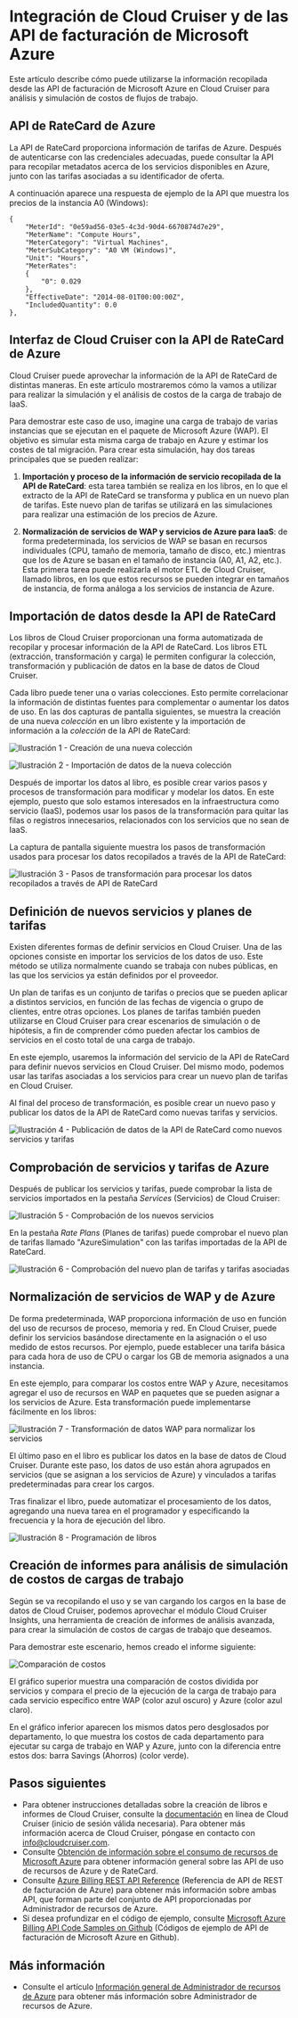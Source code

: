 <properties
   pageTitle="Integración de Cloud Cruiser y de las API de facturación de Microsoft Azure"
   description="Proporciona una perspectiva exclusiva del socio de facturación de Microsoft Azure Cloud Cruiser, sobre sus experiencias de integración de las API de facturación de Azure en su producto. Esto es especialmente útil para los clientes de Azure y de Cloud Cruiser que están interesados en usar o probar Cloud Cruiser para el paquete de Microsoft Azure."
   services="billing"
   documentationCenter=""
   authors="BryanLa"
   manager="mbaldwin"
   editor=""/>

<tags
   ms.service="billing"
   ms.devlang="na"
   ms.topic="article"
   ms.tgt_pltfrm="na"
   ms.workload="billing"
   ms.date="06/17/2015"
   ms.author="mobandyo;sirishap;bryanla"/>

# Integración de Cloud Cruiser y de las API de facturación de Microsoft Azure 

Este artículo describe cómo puede utilizarse la información recopilada desde las API de facturación de Microsoft Azure en Cloud Cruiser para análisis y simulación de costos de flujos de trabajo.

## API de RateCard de Azure
La API de RateCard proporciona información de tarifas de Azure. Después de autenticarse con las credenciales adecuadas, puede consultar la API para recopilar metadatos acerca de los servicios disponibles en Azure, junto con las tarifas asociadas a su identificador de oferta.

A continuación aparece una respuesta de ejemplo de la API que muestra los precios de la instancia A0 (Windows):

    {       
		"MeterId": "0e59ad56-03e5-4c3d-90d4-6670874d7e29",       
		"MeterName": "Compute Hours",       
		"MeterCategory": "Virtual Machines",       
		"MeterSubCategory": "A0 VM (Windows)",       
		"Unit": "Hours",       
		"MeterRates": 
		{         
			"0": 0.029       
		},       
		"EffectiveDate": "2014-08-01T00:00:00Z",       
		"IncludedQuantity": 0.0     
	}, 

## Interfaz de Cloud Cruiser con la API de RateCard de Azure
Cloud Cruiser puede aprovechar la información de la API de RateCard de distintas maneras. En este artículo mostraremos cómo la vamos a utilizar para realizar la simulación y el análisis de costos de la carga de trabajo de IaaS.

Para demostrar este caso de uso, imagine una carga de trabajo de varias instancias que se ejecutan en el paquete de Microsoft Azure (WAP). El objetivo es simular esta misma carga de trabajo en Azure y estimar los costes de tal migración. Para crear esta simulación, hay dos tareas principales que se pueden realizar:

1. **Importación y proceso de la información de servicio recopilada de la API de RateCard**: esta tarea también se realiza en los libros, en lo que el extracto de la API de RateCard se transforma y publica en un nuevo plan de tarifas. Este nuevo plan de tarifas se utilizará en las simulaciones para realizar una estimación de los precios de Azure.

2. **Normalización de servicios de WAP y servicios de Azure para IaaS**: de forma predeterminada, los servicios de WAP se basan en recursos individuales (CPU, tamaño de memoria, tamaño de disco, etc.) mientras que los de Azure se basan en el tamaño de instancia (A0, A1, A2, etc.). Esta primera tarea puede realizarla el motor ETL de Cloud Cruiser, llamado libros, en los que estos recursos se pueden integrar en tamaños de instancia, de forma análoga a los servicios de instancia de Azure.

## Importación de datos desde la API de RateCard

Los libros de Cloud Cruiser proporcionan una forma automatizada de recopilar y procesar información de la API de RateCard. Los libros ETL (extracción, transformación y carga) le permiten configurar la colección, transformación y publicación de datos en la base de datos de Cloud Cruiser.

Cada libro puede tener una o varias colecciones. Esto permite correlacionar la información de distintas fuentes para complementar o aumentar los datos de uso. En las dos capturas de pantalla siguientes, se muestra la creación de una nueva *colección* en un libro existente y la importación de información a la *colección* de la API de RateCard:

![Ilustración 1 - Creación de una nueva colección][1]

![Ilustración 2 - Importación de datos de la nueva colección][2]

Después de importar los datos al libro, es posible crear varios pasos y procesos de transformación para modificar y modelar los datos. En este ejemplo, puesto que solo estamos interesados en la infraestructura como servicio (IaaS), podemos usar los pasos de la transformación para quitar las filas o registros innecesarios, relacionados con los servicios que no sean de IaaS.

La captura de pantalla siguiente muestra los pasos de transformación usados para procesar los datos recopilados a través de la API de RateCard:

![Ilustración 3 - Pasos de transformación para procesar los datos recopilados a través de API de RateCard][3]

## Definición de nuevos servicios y planes de tarifas

Existen diferentes formas de definir servicios en Cloud Cruiser. Una de las opciones consiste en importar los servicios de los datos de uso. Este método se utiliza normalmente cuando se trabaja con nubes públicas, en las que los servicios ya están definidos por el proveedor.

Un plan de tarifas es un conjunto de tarifas o precios que se pueden aplicar a distintos servicios, en función de las fechas de vigencia o grupo de clientes, entre otras opciones. Los planes de tarifas también pueden utilizarse en Cloud Cruiser para crear escenarios de simulación o de hipótesis, a fin de comprender cómo pueden afectar los cambios de servicios en el costo total de una carga de trabajo.

En este ejemplo, usaremos la información del servicio de la API de RateCard para definir nuevos servicios en Cloud Cruiser. Del mismo modo, podemos usar las tarifas asociadas a los servicios para crear un nuevo plan de tarifas en Cloud Cruiser.

Al final del proceso de transformación, es posible crear un nuevo paso y publicar los datos de la API de RateCard como nuevas tarifas y servicios.

![Ilustración 4 - Publicación de datos de la API de RateCard como nuevos servicios y tarifas][4]

## Comprobación de servicios y tarifas de Azure

Después de publicar los servicios y tarifas, puede comprobar la lista de servicios importados en la pestaña *Services* (Servicios) de Cloud Cruiser:

![Ilustración 5 - Comprobación de los nuevos servicios][5]

En la pestaña *Rate Plans* (Planes de tarifas) puede comprobar el nuevo plan de tarifas llamado "AzureSimulation" con las tarifas importadas de la API de RateCard.

![Ilustración 6 - Comprobación del nuevo plan de tarifas y tarifas asociadas][6]

## Normalización de servicios de WAP y de Azure

De forma predeterminada, WAP proporciona información de uso en función del uso de recursos de proceso, memoria y red. En Cloud Cruiser, puede definir los servicios basándose directamente en la asignación o el uso medido de estos recursos. Por ejemplo, puede establecer una tarifa básica para cada hora de uso de CPU o cargar los GB de memoria asignados a una instancia.

En este ejemplo, para comparar los costos entre WAP y Azure, necesitamos agregar el uso de recursos en WAP en paquetes que se pueden asignar a los servicios de Azure. Esta transformación puede implementarse fácilmente en los libros:

![Ilustración 7 - Transformación de datos WAP para normalizar los servicios][7]

El último paso en el libro es publicar los datos en la base de datos de Cloud Cruiser. Durante este paso, los datos de uso están ahora agrupados en servicios (que se asignan a los servicios de Azure) y vinculados a tarifas predeterminadas para crear los cargos.

Tras finalizar el libro, puede automatizar el procesamiento de los datos, agregando una nueva tarea en el programador y especificando la frecuencia y la hora de ejecución del libro.

![Ilustración 8 - Programación de libros][8]

## Creación de informes para análisis de simulación de costos de cargas de trabajo

Según se va recopilando el uso y se van cargando los cargos en la base de datos de Cloud Cruiser, podemos aprovechar el módulo Cloud Cruiser Insights, una herramienta de creación de informes de análisis avanzada, para crear la simulación de costos de cargas de trabajo que deseamos.

Para demostrar este escenario, hemos creado el informe siguiente:

![Comparación de costos][9]

El gráfico superior muestra una comparación de costos dividida por servicios y compara el precio de la ejecución de la carga de trabajo para cada servicio específico entre WAP (color azul oscuro) y Azure (color azul claro).

En el gráfico inferior aparecen los mismos datos pero desglosados por departamento, lo que muestra los costos de cada departamento para ejecutar su carga de trabajo en WAP y Azure, junto con la diferencia entre estos dos: barra Savings (Ahorros) (color verde).

## Pasos siguientes

+ Para obtener instrucciones detalladas sobre la creación de libros e informes de Cloud Cruiser, consulte la [documentación](http://docs.cloudcruiser.com/) en línea de Cloud Cruiser (inicio de sesión válida necesaria). Para obtener más información acerca de Cloud Cruiser, póngase en contacto con [info@cloudcruiser.com](mailto:info@cloudcruiser.com).
+ Consulte [Obtención de información sobre el consumo de recursos de Microsoft Azure](billing-usage-rate-card-overview.md) para obtener información general sobre las API de uso de recursos de Azure y de RateCard. 
+ Consulte [Azure Billing REST API Reference](https://msdn.microsoft.com/library/azure/1ea5b323-54bb-423d-916f-190de96c6a3c) (Referencia de API de REST de facturación de Azure) para obtener más información sobre ambas API, que forman parte del conjunto de API proporcionadas por Administrador de recursos de Azure.
+ Si desea profundizar en el código de ejemplo, consulte [Microsoft Azure Billing API Code Samples on Github](https://github.com/Azure/BillingCodeSamples) (Códigos de ejemplo de API de facturación de Microsoft Azure en Github).

## Más información
+ Consulte el artículo [Información general de Administrador de recursos de Azure](resource-group-overview.md) para obtener más información sobre Administrador de recursos de Azure.

<!--Image references-->
[1]: ./media/billing-usage-rate-card-partner-solution-cloudcruiser/Create-New-Workbook-Collection.png "Ilustración 1 - Creación de una nueva colección"
[2]: ./media/billing-usage-rate-card-partner-solution-cloudcruiser/Import-Data-From-RateCard.png "Ilustración 2 - Importación de datos de la nueva colección"
[3]: ./media/billing-usage-rate-card-partner-solution-cloudcruiser/Transformation-Steps-Process-RateCard-Data.png "Ilustración 3 - Pasos de transformación para procesar los datos recopilados a través de API de RateCard"
[4]: ./media/billing-usage-rate-card-partner-solution-cloudcruiser/Publish-RateCard-Data-New-Services-Rates.png "Ilustración 4 - Publicación de datos de la API de RateCard como nuevos servicios y tarifas"
[5]: ./media/billing-usage-rate-card-partner-solution-cloudcruiser/Verify-Azure-Services-And-Pricing1.png "Ilustración 5 - Comprobación de los nuevos servicios"
[6]: ./media/billing-usage-rate-card-partner-solution-cloudcruiser/Verify-Azure-Services-And-Pricing2.png "Ilustración 6 - Comprobación del nuevo plan de tarifas y tarifas asociadas"
[7]: ./media/billing-usage-rate-card-partner-solution-cloudcruiser/Transforming-WAP-Normalize-Services.png "Ilustración 7 - Transformación de datos WAP para normalizar los servicios"
[8]: ./media/billing-usage-rate-card-partner-solution-cloudcruiser/Workbook-Scheduling.png "Ilustración 8 - Programación de libros"
[9]: ./media/billing-usage-rate-card-partner-solution-cloudcruiser/Workload-Cost-Simulation-Report.png "Ilustración 9 - Informe de ejemplo para el escenario de comparación de costos de carga de trabajo"

<!---HONumber=July15_HO4-->